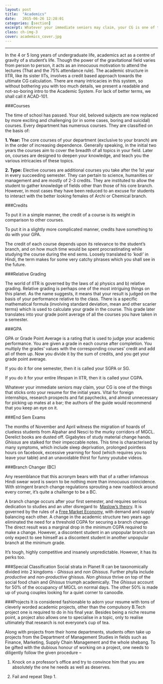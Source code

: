 ```yaml
---
layout: post
title:  "Academics"
date:   2015-06-26 12:28:01
categories: [section]
excerpt: Whatever your immediate seniors may claim, your CG is one of the things that sticks onto your resume for the initial years.
class: ch-img-3
cover: academics_cover.jpg
--- 	
```

--------------------------------

In the 4 or 5 long years of undergraduate life, academics act as a centre of gravity of a student’s life. Though the power of the gravitational field varies from person to person, it acts as an innocuous motivation to attend the lectures (That and the 75% attendance rule). The academic structure in IITR, like its sister IITs, involves a credit based approach towards the ultimate CG calculation. There are many intricacies in this system, so without bothering you with too much details, we present a readable and not-so-boring intro to the Academic System. For lack of better terms, we shall call it ACAD-101.


###Courses  

The time of school has passed. Your old, beloved subjects are now replaced by more exciting and challenging (or in some cases, boring and suicidal) courses. Every department has numerous courses. They are classified on the basis of:

__1. Year:__ The core courses of your department (exclusive to your branch) are in the order of increasing dependence. Generally speaking, in the initial two years the courses aim to cover the breadth of all topics in your field. Later on, courses are designed to deepen your knowledge, and teach you the various intricacies of these topics.

__2. Type:__ Elective courses are additional courses you take after the 1st year in every succeeding semester. They can pertain to science, humanities or management and are mostly of 2-3 credits. They are instituted to allow the student to gather knowledge of fields other than those of his core branch. However, in most cases they have been reduced to an excuse for students to interact with the better looking females of Archi or Chemical branch.

###Credits

To put it in a simple manner, the credit of a course is its weight in comparison to other courses. 

To put it in a slightly more complicated manner, credits have something to do with your GPA.

The credit of each course depends upon its relevance to the student’s branch, and on how much time would be spent procrastinating while studying the course during the end sems. Loosely translated to _‘kodi’_ in Hindi, the term makes for some very catchy phrases which you shall see in the future.

###Relative Grading

The world of IITR is governed by the laws of a) physics and b) relative grading.
Relative grading is perhaps one of the most intriguing things on this planet. As the name suggests, it means that your result is judged on the basis of your performance relative to the class. There is a specific mathematical formula (involving standard deviation, mean and other scarier terms) which is used to calculate your grade in the course. This grade later translates into your grade point average of all the courses you have taken in a semester.

###GPA

GPA or Grade Point Average is a rating that is used to judge your academic performance. You are given a grade in each course after completion. You multiply the grades’ values with the corresponding courses’ credit and add all of them up. Now you divide it by the sum of credits, and you get your grade point average.

If you do it for one semester, then it is called your SGPA or SG.

If you do it for your entire lifespan in IITR, then it is called your CGPA.

Whatever your immediate seniors may claim, your CG is one of the things that sticks onto your resume for the initial years. Vital for foreign internships, research prospects and fat paychecks, and almost unnecessary for picking up mates at a bar; the authors of the guide would recommend that you keep an eye on it.

###End Sem Exams

The months of November and April witness the migration of hoards of clueless students from Alpahar and Nesci to the murky corridors of MGCL. Derelict books are dusted off. Gigabytes of study material change hands. _Ghissus_ are stalked for their impeccable notes. This time is characterised by many symptoms, which include sleep deprivation, prolonged pointless hours on facebook, excessive yearning for food (which requires you to leave your table) and an unavoidable thirst for funny youtube videos.

###Branch Changer (BC)

Any resemblance that this acronym bears with that of a rather infamous Hindi swear word is sworn to be nothing more than innocuous coincidence. With stringent branch change regulations sprouting a new roadblock around every corner, it’s quite a challenge to be a BC.

A branch change occurs after your first semester, and requires serious dedication to studies and an utter disregard to  [Maslow’s theory](http://www.wikiwand.com/en/Maslow%27s_hierarchy_of_needs). It is governed by the rules of a [Free Market Economy](https://en.wikipedia.org/wiki/Free_market), with demand and supply balancing each other. A change in the academic structure two years ago eliminated the need for a threshold CGPA for securing a branch change. The direct result was a marginal drop in the minimum CGPA required to make a change. However, a discontent student in an unpopular branch can only expect to see himself as a discontent student in another unpopular branch at the minimum grade.

It’s tough, highly competitive and insanely unpredictable. However, it has its perks too.

###Special Classification
Social strata in Planet R can be taxonomically divided into 2 kingdoms - _Ghissus_ and _non Ghissus_. Further phylla include _productive_ and _non-productive_ ghissus. _Non ghissus_ thrive on top of the social food chain and _Ghissus_ triumph academically. The _Ghissus_	 account for 50% of the occupancy of MGCL on normal days. The other 50% is made up of young couples looking for a quiet corner to canoodle.

###Projects
It is considered fashionable to adorn your resume with tons of cleverly worded academic projects, other than the compulsory B.Tech project one is required to do in his final year. Besides being a niche resume point, a project also allows one to specialise in a topic, only to realise ultimately that research is not everyone’s cup of tea.

Along with projects from their home departments, students often take up projects from the Department of Management Studies in fields such as Finance, Marketing, Supply Chain Management and the whole shebang. To be gifted with the dubious honour of working on a project, one needs to diligently follow the given procedure –

1. Knock on a professor’s office and try to convince him that you are absolutely the one he needs as well as deserves.

2. Fail and repeat Step 1.